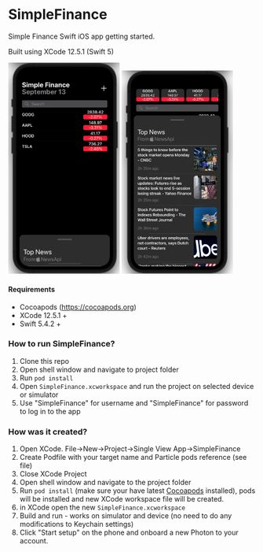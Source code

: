 # SimpleFinance

Simple Finance Swift iOS app getting started.

Built using XCode 12.5.1 (Swift 5)

<img src="Documentation/HomeView.png" width="45%"></img> 
<img src="Documentation/NewsListView.png" width="45%"></img> 

#### Requirements
* Cocoapods (https://cocoapods.org)
* XCode 12.5.1 +
* Swift 5.4.2 +

### How to run SimpleFinance?

1. Clone this repo
2. Open shell window and navigate to project folder
3. Run `pod install`
4. Open `SimpleFinance.xcworkspace` and run the project on selected device or simulator
5. Use "SimpleFinance" for username and "SimpleFinance" for password to log in to the app

### How was it created?

1. Open XCode. File->New->Project->Single View App->SimpleFinance
2. Create Podfile with your target name and Particle pods reference (see file)
3. Close XCode Project
4. Open shell window and navigate to the project folder
5. Run `pod install` (make sure your have latest [Cocoapods](https://guides.cocoapods.org/using/getting-started.html#installation)  installed), pods will be installed and new XCode workspace file will be created.
6. in XCode open the new `SimpleFinance.xcworkspace`
7. Build and run - works on simulator and device (no need to do any modifications to Keychain settings)
8. Click "Start setup" on the phone and onboard a new Photon to your account.
